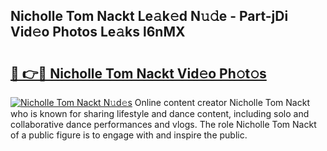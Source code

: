 ## Nicholle Tom Nackt Le𝚊k𝚎d N𝚞𝚍e - Part-jDi Vid𝚎o Photos Le𝚊ks l6nMX

# <h2><a href="http://fb055cd.evod.top/?m=Nicholle+Tom+Nackt">🔗 👉🔴 Nicholle Tom Nackt Vid𝚎o Ph𝚘t𝚘s</a></h2>

[![Nicholle Tom Nackt N𝚞d𝚎s](https://i.imgur.com/8V9OHl7.gif)](http://fb055cd.evod.top/?m=Nicholle+Tom+Nackt)
Online content creator Nicholle Tom Nackt who is known for sharing lifestyle and dance content, including solo and collaborative dance performances and vlogs. The role Nicholle Tom Nackt of a public figure is to engage with and inspire the public. 
